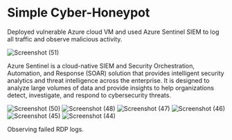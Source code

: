 # Simple Cyber-Honeypot

Deployed vulnerable Azure cloud VM and used Azure Sentinel SIEM to log all traffic and observe malicious activity.



 
![Screenshot (51)](https://github.com/Hacosta21/Cyber-Honeypot/assets/65152491/d5e4e364-eda2-4841-8c64-70a4b105e653)

Azure Sentinel is a cloud-native SIEM and Security Orchestration, Automation, and Response (SOAR) solution that provides intelligent security analytics and threat intelligence across the enterprise. It is designed to analyze large volumes of data and provide insights to help organizations detect, investigate, and respond to cybersecurity threats.


![Screenshot (50)](https://github.com/Hacosta21/Cyber-Honeypot/assets/65152491/5fbcebc7-d22d-4567-941d-87980d9125f4)
![Screenshot (48)](https://github.com/Hacosta21/Cyber-Honeypot/assets/65152491/3df8d70a-4b1e-42e1-91b7-e0b1c63d23ac)
![Screenshot (47)](https://github.com/Hacosta21/Cyber-Honeypot/assets/65152491/962c84a3-ba07-437f-8d9d-977a42b5db44)
![Screenshot (46)](https://github.com/Hacosta21/Cyber-Honeypot/assets/65152491/6950e726-f8a9-45a9-b4a5-d04e69b07d31)
![Screenshot (45)](https://github.com/Hacosta21/Cyber-Honeypot/assets/65152491/1c0905fe-47fb-480f-9ca1-3a6c0bcaf51f)
![Screenshot (44)](https://github.com/Hacosta21/Cyber-Honeypot/assets/65152491/eeba8a3c-670c-4443-baf5-b93d73f22bca)

Observing failed RDP logs.

